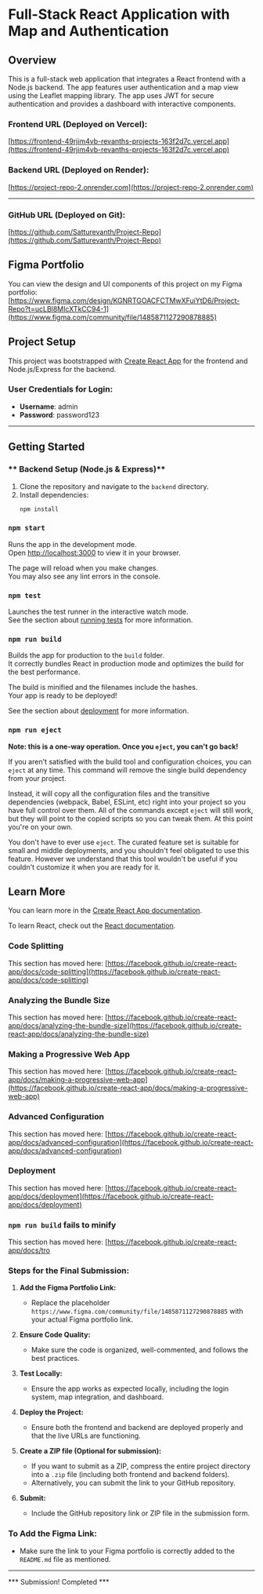 ﻿# Full-Stack React Application with Map and Authentication

## **Overview**
This is a full-stack web application that integrates a React frontend with a Node.js backend. The app features user authentication and a map view using the Leaflet mapping library. The app uses JWT for secure authentication and provides a dashboard with interactive components.

### **Frontend URL (Deployed on Vercel):**
[https://frontend-49rjim4vb-revanths-projects-163f2d7c.vercel.app](https://frontend-49rjim4vb-revanths-projects-163f2d7c.vercel.app)

### **Backend URL (Deployed on Render):**
[https://project-repo-2.onrender.com](https://project-repo-2.onrender.com)

---
### **GitHub URL (Deployed on Git):**
[https://github.com/Satturevanth/Project-Repo](https://github.com/Satturevanth/Project-Repo)

## Figma Portfolio
You can view the design and UI components of this project on my Figma portfolio: [https://www.figma.com/design/KGNRTGOACFCTMwXFuiYtD6/Project-Repo?t=ucLBl8MIcXTkCC94-1](https://www.figma.com/community/file/1485871127290878885) 


## **Project Setup**

This project was bootstrapped with [Create React App](https://github.com/facebook/create-react-app) for the frontend and Node.js/Express for the backend.

### **User Credentials for Login:**

- **Username**: admin
- **Password**: password123

---

## **Getting Started**

### ** Backend Setup (Node.js & Express)**
1. Clone the repository and navigate to the `backend` directory.
2. Install dependencies:
   ```bash
   npm install

### `npm start`

Runs the app in the development mode.\
Open [http://localhost:3000](http://localhost:3000) to view it in your browser.

The page will reload when you make changes.\
You may also see any lint errors in the console.

### `npm test`

Launches the test runner in the interactive watch mode.\
See the section about [running tests](https://facebook.github.io/create-react-app/docs/running-tests) for more information.

### `npm run build`

Builds the app for production to the `build` folder.\
It correctly bundles React in production mode and optimizes the build for the best performance.

The build is minified and the filenames include the hashes.\
Your app is ready to be deployed!

See the section about [deployment](https://facebook.github.io/create-react-app/docs/deployment) for more information.

### `npm run eject`

**Note: this is a one-way operation. Once you `eject`, you can't go back!**

If you aren't satisfied with the build tool and configuration choices, you can `eject` at any time. This command will remove the single build dependency from your project.

Instead, it will copy all the configuration files and the transitive dependencies (webpack, Babel, ESLint, etc) right into your project so you have full control over them. All of the commands except `eject` will still work, but they will point to the copied scripts so you can tweak them. At this point you're on your own.

You don't have to ever use `eject`. The curated feature set is suitable for small and middle deployments, and you shouldn't feel obligated to use this feature. However we understand that this tool wouldn't be useful if you couldn't customize it when you are ready for it.

## Learn More

You can learn more in the [Create React App documentation](https://facebook.github.io/create-react-app/docs/getting-started).

To learn React, check out the [React documentation](https://reactjs.org/).

### Code Splitting

This section has moved here: [https://facebook.github.io/create-react-app/docs/code-splitting](https://facebook.github.io/create-react-app/docs/code-splitting)

### Analyzing the Bundle Size

This section has moved here: [https://facebook.github.io/create-react-app/docs/analyzing-the-bundle-size](https://facebook.github.io/create-react-app/docs/analyzing-the-bundle-size)

### Making a Progressive Web App

This section has moved here: [https://facebook.github.io/create-react-app/docs/making-a-progressive-web-app](https://facebook.github.io/create-react-app/docs/making-a-progressive-web-app)

### Advanced Configuration

This section has moved here: [https://facebook.github.io/create-react-app/docs/advanced-configuration](https://facebook.github.io/create-react-app/docs/advanced-configuration)

### Deployment

This section has moved here: [https://facebook.github.io/create-react-app/docs/deployment](https://facebook.github.io/create-react-app/docs/deployment)

### `npm run build` fails to minify

This section has moved here: [https://facebook.github.io/create-react-app/docs/tro


### **Steps for the Final Submission:**

1. **Add the Figma Portfolio Link:**
   - Replace the placeholder `https://www.figma.com/community/file/1485871127290878885` with your actual Figma portfolio link.

2. **Ensure Code Quality:**
   - Make sure the code is organized, well-commented, and follows the best practices.

3. **Test Locally:**
   - Ensure the app works as expected locally, including the login system, map integration, and dashboard.

4. **Deploy the Project:**
   - Ensure both the frontend and backend are deployed properly and that the live URLs are functioning.

5. **Create a ZIP file (Optional for submission):**
   - If you want to submit as a ZIP, compress the entire project directory into a `.zip` file (including both frontend and backend folders).
   - Alternatively, you can submit the link to your GitHub repository.

6. **Submit:**
   - Include the GitHub repository link or ZIP file in the submission form.

### **To Add the Figma Link:**
- Make sure the link to your Figma portfolio is correctly added to the `README.md` file as mentioned.

---

 *** Submission! Completed *** 
